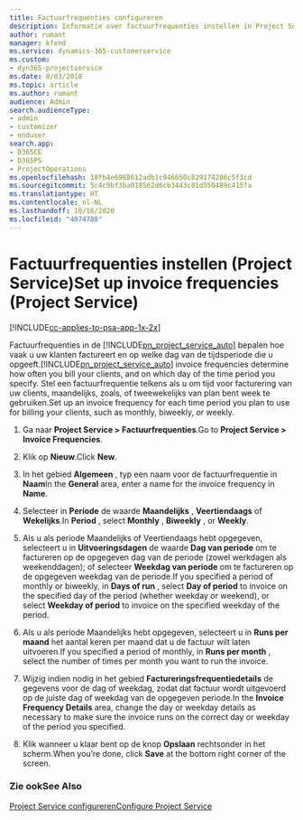```yaml
---
title: Factuurfrequenties configureren
description: Informatie over factuurfrequenties instellen in Project Service
author: rumant
manager: kfend
ms.service: dynamics-365-customerservice
ms.custom:
- dyn365-projectservice
ms.date: 8/03/2018
ms.topic: article
ms.author: rumant
audience: Admin
search.audienceType:
- admin
- customizer
- enduser
search.app:
- D365CE
- D365PS
- ProjectOperations
ms.openlocfilehash: 18fb4e6968612adb1c946650c829174286c5f3cd
ms.sourcegitcommit: 5c4c9bf3ba018562d6cb3443c01d550489c415fa
ms.translationtype: HT
ms.contentlocale: nl-NL
ms.lasthandoff: 10/16/2020
ms.locfileid: "4074780"
---
```

# <a name="set-up-invoice-frequencies-project-service"></a><span data-ttu-id="9e694-103">Factuurfrequenties instellen (Project Service)</span><span class="sxs-lookup"><span data-stu-id="9e694-103">Set up invoice frequencies (Project Service)</span></span>

[!INCLUDE[cc-applies-to-psa-app-1x-2x](../includes/cc-applies-to-psa-app-1x-2x.md)]

<span data-ttu-id="9e694-104">Factuurfrequenties in de [!INCLUDE[pn_project_service_auto](../includes/pn-project-service-auto.md)] bepalen hoe vaak u uw klanten factureert en op welke dag van de tijdsperiode die u opgeeft.</span><span class="sxs-lookup"><span data-stu-id="9e694-104">[!INCLUDE[pn_project_service_auto](../includes/pn-project-service-auto.md)] invoice frequencies determine how often you bill your clients, and on which day of the time period you specify.</span></span> <span data-ttu-id="9e694-105">Stel een factuurfrequentie telkens als u om tijd voor facturering van uw clients, maandelijks, zoals, of tweewekelijks van plan bent week te gebruiken.</span><span class="sxs-lookup"><span data-stu-id="9e694-105">Set up an invoice frequency for each time period you plan to use for billing your clients, such as monthly, biweekly, or weekly.</span></span>  
  
1.  <span data-ttu-id="9e694-106">Ga naar **Project Service > Factuurfrequenties**.</span><span class="sxs-lookup"><span data-stu-id="9e694-106">Go to **Project Service > Invoice Frequencies**.</span></span>  
  
2.  <span data-ttu-id="9e694-107">Klik op **Nieuw**.</span><span class="sxs-lookup"><span data-stu-id="9e694-107">Click **New**.</span></span>  
  
3.  <span data-ttu-id="9e694-108">In het gebied **Algemeen** , typ een naam voor de factuurfrequentie in **Naam**</span><span class="sxs-lookup"><span data-stu-id="9e694-108">In the **General** area, enter a name for the invoice frequency in **Name**.</span></span>  
  
4.  <span data-ttu-id="9e694-109">Selecteer in **Periode** de waarde **Maandelijks** , **Veertiendaags** of **Wekelijks**.</span><span class="sxs-lookup"><span data-stu-id="9e694-109">In **Period** , select **Monthly** , **Biweekly** , or **Weekly**.</span></span>  
  
5.  <span data-ttu-id="9e694-110">Als u als periode Maandelijks of Veertiendaags hebt opgegeven, selecteert u in **Uitvoeringsdagen** de waarde **Dag van periode** om te factureren op de opgegeven dag van de periode (zowel werkdagen als weekenddagen); of selecteer **Weekdag van periode** om te factureren op de opgegeven weekdag van de periode.</span><span class="sxs-lookup"><span data-stu-id="9e694-110">If you specified a period of monthly or biweekly, in **Days of run** , select **Day of period** to invoice on the specified day of the period (whether weekday or weekend), or select **Weekday of period** to invoice on the specified weekday of the period.</span></span>  
  
6.  <span data-ttu-id="9e694-111">Als u als periode Maandelijks hebt opgegeven, selecteert u in **Runs per maand** het aantal keren per maand dat u de factuur wilt laten uitvoeren.</span><span class="sxs-lookup"><span data-stu-id="9e694-111">If you specified a period of monthly, in **Runs per month** , select the number of times per month you want to run the invoice.</span></span>  
  
7.  <span data-ttu-id="9e694-112">Wijzig indien nodig in het gebied **Factureringsfrequentiedetails** de gegevens voor de dag of weekdag, zodat dat factuur wordt uitgevoerd op de juiste dag of weekdag van de opgegeven periode.</span><span class="sxs-lookup"><span data-stu-id="9e694-112">In the **Invoice Frequency Details** area, change the day or weekday details as necessary to make sure the invoice runs on the correct day or weekday of the period you specified.</span></span>  
  
8.  <span data-ttu-id="9e694-113">Klik wanneer u klaar bent op de knop **Opslaan** rechtsonder in het scherm.</span><span class="sxs-lookup"><span data-stu-id="9e694-113">When you’re done, click **Save** at the bottom right corner of the screen.</span></span>  
  
### <a name="see-also"></a><span data-ttu-id="9e694-114">Zie ook</span><span class="sxs-lookup"><span data-stu-id="9e694-114">See Also</span></span>  
 [<span data-ttu-id="9e694-115">Project Service configureren</span><span class="sxs-lookup"><span data-stu-id="9e694-115">Configure Project Service</span></span>](../psa/configure.md)
